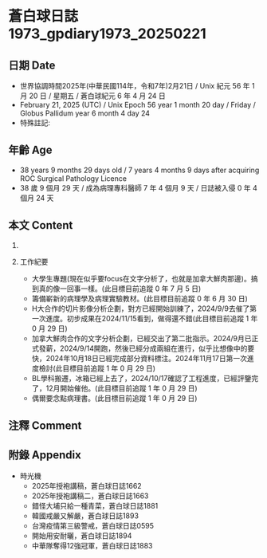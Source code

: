 [_metadata_:encoding]: - "utf-8"
[_metadata_:language]: - "zh-Hant-TW"
[_metadata_:fileformat]: - "markdown"
[_metadata_:MIME_type]: - "text/plain"
[_metadata_:markdown_version]: - "commonmark version 0.30"
[_metadata_:markdown_spec]: - "https://spec.commonmark.org/0.30/"

# 蒼白球日誌1973_gpdiary1973_20250221 #

## 日期 Date ##

* 世界協調時間2025年(中華民國114年，令和7年)2月21日 / Unix 紀元 56 年 1 月 20 日 / 星期五 / 蒼白球紀元 6 年 4 月 24 日
* February 21, 2025 (UTC) / Unix Epoch 56 year 1 month 20 day / Friday / Globus Pallidum year 6 month 4 day 24
* 特殊註記:

## 年齡 Age ##

* 38 years 9 months 29 days old / 7 years 4 months 9 days after acquiring ROC Surgical Pathology Licence
* 38 歲 9 個月 29 天 / 成為病理專科醫師 7 年 4 個月 9 天 / 日誌被入侵 0 年 4 個月 24 天

## 本文 Content ##

1. 

2. 工作紀要

    - 大學生專題(現在似乎要focus在文字分析了，也就是加拿大鮮肉那邊)。搞到真的像一回事一樣。(此目標目前追蹤 0 年 7 月 5 日)
    - 籌備嶄新的病理學及病理實驗教材。(此目標目前追蹤 0 年 6 月 30 日)
    - H大合作的切片影像分析企劃，對方已經開始訓練了，2024/9/9去催了第一次進度。初步成果在2024/11/15看到，做得還不錯(此目標目前追蹤 1 年 0 月 29 日)
    - 加拿大鮮肉合作的文字分析企劃，已經交出了第二批指示。2024/9月已正式發薪，2024/9/14開跑，然後已經分成兩組在進行，似乎比想像中的要快，2024年10月18日已經完成部分資料標注。2024年11月17日第一次進度檢討(此目標目前追蹤 1 年 0 月 29 日)
    - BL學科搬遷，冰箱已經上去了，2024/10/17確認了工程進度，已經評鑒完了，12月開始催他。(此目標目前追蹤 1 年 0 月 29 日)
    - 偶爾要念點病理書。(此目標目前追蹤 1 年 0 月 29 日)

## 注釋 Comment ##


## 附錄 Appendix ##

* 時光機
    - 2025年授袍講稿，蒼白球日誌1662
    - 2025年授袍講稿二，蒼白球日誌1663
    - 錯怪大埔只給一種青菜，蒼白球日誌1881
    - 韓國戒嚴又解嚴，蒼白球日誌1893
    - 台灣疫情第三級警戒，蒼白球日誌0595
    - 開始用安耐曬，蒼白球日誌1894
    - 中華隊奪得12強冠軍，蒼白球日誌1883
